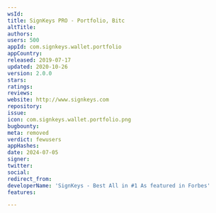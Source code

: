 ```yaml
---
wsId: 
title: SignKeys PRO - Portfolio, Bitc
altTitle: 
authors: 
users: 500
appId: com.signkeys.wallet.portfolio
appCountry: 
released: 2019-07-17
updated: 2020-10-26
version: 2.0.0
stars: 
ratings: 
reviews: 
website: http://www.signkeys.com
repository: 
issue: 
icon: com.signkeys.wallet.portfolio.png
bugbounty: 
meta: removed
verdict: fewusers
appHashes: 
date: 2024-07-05
signer: 
twitter: 
social: 
redirect_from: 
developerName: 'SignKeys - Best All in #1 As featured in Forbes'
features: 

---
```


